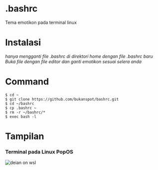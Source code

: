 # .bashrc
Tema emotikon pada terminal linux
<br>
# Instalasi
<i>hanya mengganti file .bashrc di direktori home dengan file .bashrc baru</i><br>
<i>Buka file dengan file editor dan ganti emotikon sesuai selera anda</i><br>

# Command
```
$ cd ~
$ git clone https://github.com/bukanspot/bashrc.git
$ cd ~/bashrc
$ cp .bashrc ~
$ rm -r ~/bashrc/*
$ exec bash -l
```

# Tampilan
### Terminal pada Linux PopOS
![deian on wsl](https://raw.githubusercontent.com/bukanspot/.bashrc/main/terminal-gnome.png)
